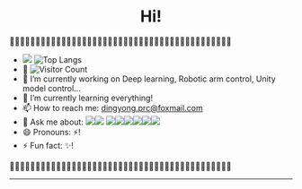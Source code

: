 <h1 align="center">Hi!
</h1>

:gem::gem::gem::gem::gem::gem::gem::gem::gem::gem::gem::gem::gem::gem::gem::gem::gem::gem::gem::gem::gem::gem::gem::gem::gem::gem::gem::gem::gem::gem::gem::gem::gem::gem::gem::gem::gem::gem::gem::gem::gem::gem::gem:

- ![](https://github-readme-stats.vercel.app/api?username=ding-yong&show_icons=true&theme=transparent) 
![Top Langs](https://github-readme-stats.vercel.app/api/top-langs/?username=ding-yong&layout=compact&theme=tokyonight) 
- :eyes: ![Visitor Count](https://profile-counter.glitch.me/ding-yong/count.svg)
- 🔭 I’m currently working on Deep learning, Robotic arm control, Unity model control...
- 🌱 I’m currently learning everything!
- 📫 How to reach me: dingyong.prc@foxmail.com
- 💬 Ask me about: ![](https://img.shields.io/badge/Lang-Python-yellowgreen)![](https://img.shields.io/badge/Lang-C++-brightgreen)
![](https://img.shields.io/badge/Lang-CSharp-orange)![](https://img.shields.io/badge/Lang-MATLAB-blue)![](https://img.shields.io/badge/Lang-LUA-red)![](https://img.shields.io/badge/Framework-AI-blue)![](https://img.shields.io/badge/Framework-Unity-lightgrey)![](https://img.shields.io/badge/Framework-ROS-blue)
- 😄 Pronouns: ⚡!
- ⚡ Fun fact: ✨! 

:gem::gem::gem::gem::gem::gem::gem::gem::gem::gem::gem::gem::gem::gem::gem::gem::gem::gem::gem::gem::gem::gem::gem::gem::gem::gem::gem::gem::gem::gem::gem::gem::gem::gem::gem::gem::gem::gem::gem::gem::gem::gem::gem:
<!--
**ding-yong/ding-yong** is a ✨ _special_ ✨ repository because its `README.md` (this file) appears on your GitHub profile.

Here are some ideas to get you started:

- 🔭 I’m currently working on ...
- 🌱 I’m currently learning ...
- 👯 I’m looking to collaborate on ...
- 🤔 I’m looking for help with ...
- 💬 Ask me about ...
- 📫 How to reach me: ...
- 😄 Pronouns: ...
- ⚡ Fun fact: ...
-->
****
